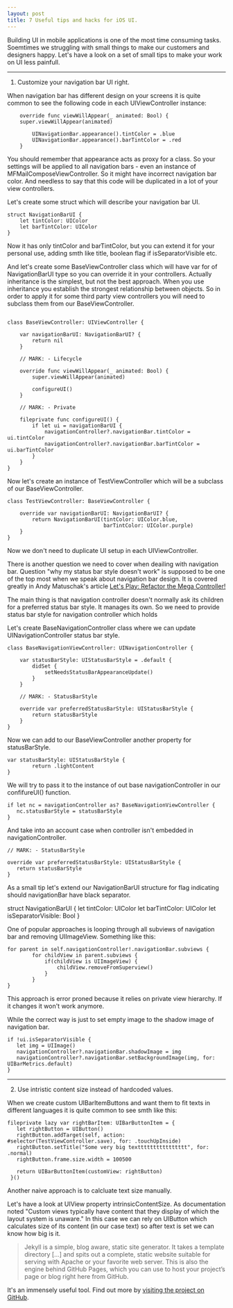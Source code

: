 ```yaml
---
layout: post
title: 7 Useful tips and hacks for iOS UI.
---
```


Building UI in mobile applications is one of the most time consuming tasks. Soemtimes we struggling with small things
to make our customers and designers happy. Let's have a look on a set of small tips to make your work on UI less painfull.    

---

1. Customize your navigation bar UI right.

When navigation bar has different design on your screens it is quite common to see the following code in each UIViewController instance:

```
    override func viewWillAppear(_ animated: Bool) {
    super.viewWillAppear(animated)

        UINavigationBar.appearance().tintColor = .blue
        UINavigationBar.appearance().barTintColor = .red
    }
```

You should remember that appearance acts as proxy for a class. So your settings will be applied to all navigation bars - even an instance of MFMailComposeViewController. So it might have incorrect navigation bar color.
And needless to say that this code will be duplicated in a lot of your view controllers. 


Let's create some struct which will describe your navigation bar UI.

```
struct NavigationBarUI {
    let tintColor: UIColor
    let barTintColor: UIColor
}
```

Now it has only tintColor and barTintColor, but you can extend it for your personal use, adding smth like 
title, boolean flag if isSeparatorVisible etc.

And let's create some BaseViewController class which will have var for of NavigationBarUI type so you can override it in your controllers. 
Actually inheritance is the simplest, but not the best approach. When you use inheritance you establish the strongest 
relationship between objects. So in order to apply it for some third party view controllers you will need to subclass them 
from our BaseViewController.     

```

class BaseViewController: UIViewController {
    
    var navigationBarUI: NavigationBarUI? {
        return nil
    }
    
    // MARK: - Lifecycle
    
    override func viewWillAppear(_ animated: Bool) {
        super.viewWillAppear(animated)
        
        configureUI()
    }
    
    // MARK: - Private
    
    fileprivate func configureUI() {
        if let ui = navigationBarUI {
            navigationController?.navigationBar.tintColor = ui.tintColor
            navigationController?.navigationBar.barTintColor = ui.barTintColor
        }
    }
}

```

Now let's create an instance of TestViewController which will be a subclass of our BaseViewController.

```
class TestViewController: BaseViewController {

    override var navigationBarUI: NavigationBarUI? {
        return NavigationBarUI(tintColor: UIColor.blue,
                               barTintColor: UIColor.purple)
    }
}
```

Now we don't need to duplicate UI setup in each UIViewController.

There is another question we need to cover when deailing with navigation bar. 
Question "why my status bar style doesn't work" is supposed to be one of the top most when we speak about navigation bar design.
It is covered greatly in Andy Matuschak's article [Let's Play: Refactor the Mega Controller!](https://realm.io/news/andy-matuschak-refactor-mega-controller/)

The main thing is that navigation controller doesn't normally ask its children for a preferred status bar style. It manages its own.
So we need to provide status bar style for navigation controller which holds 

Let's create BaseNavigationController class where we can update UINavigationController status bar style.

```
class BaseNavigationViewController: UINavigationController {
    
    var statusBarStyle: UIStatusBarStyle = .default {
        didSet {
            setNeedsStatusBarAppearanceUpdate()
        }
    }
    
    // MARK: - StatusBarStyle
    
    override var preferredStatusBarStyle: UIStatusBarStyle {
        return statusBarStyle
    }
}
```

Now we can add to our BaseViewController another property for statusBarStyle. 

```
var statusBarStyle: UIStatusBarStyle {
        return .lightContent
}
```

We will try to pass it to the instance of out base navigationController in our confifureUI() function. 

```
if let nc = navigationController as? BaseNavigationViewController {
   nc.statusBarStyle = statusBarStyle
}
```

And take into an account case when controller isn't embedded in navigationController.


```
// MARK: - StatusBarStyle
    
override var preferredStatusBarStyle: UIStatusBarStyle {
   return statusBarStyle
}
```

As a small tip let's extend our NavigationBarUI structure for flag indicating should navigationBar have black separator.

struct NavigationBarUI {
    let tintColor: UIColor
    let barTintColor: UIColor
    let isSeparatorVisible: Bool
}

One of popular approaches is looping through all subviews of navigation bar and removing UIImageView.
Something like this:

```
for parent in self.navigationController!.navigationBar.subviews {
        for childView in parent.subviews {
            if(childView is UIImageView) {
                childView.removeFromSuperview()
            }
        }
}
```

This approach is error proned because it relies on private view hierarchy. If it changes it won't work anymore.

While the correct way is just to set empty image to the shadow image of navigation bar.

```
if !ui.isSeparatorVisible {
   let img = UIImage()
   navigationController?.navigationBar.shadowImage = img
   navigationController?.navigationBar.setBackgroundImage(img, for: UIBarMetrics.default)
} 
```

---

2. Use intristic content size instead of hardcoded values.

When we create custom UIBarItemButtons and want them to fit texts in different languages it is quite common to see smth like this:

```
fileprivate lazy var rightBarItem: UIBarButtonItem = {
   let rightButton = UIButton()
   rightButton.addTarget(self, action: #selector(TestViewController.save), for: .touchUpInside)
   rightButton.setTitle("Some very big textttttttttttttttt", for: .normal)
   rightButton.frame.size.width = 100500

   return UIBarButtonItem(customView: rightButton)
 }()
 ```

Another naive approach is to calcluate text size manually.

Let's have a look at UIView property intrinsicContentSize. As documentation noted "Custom views typically have content that they display of which the layout system is unaware." 
In this case we can rely on UIButton which calculates size of its content (in our case text) so after text is set we can know 
how big is it. 


> Jekyll is a simple, blog aware, static site generator. It takes a template directory [...] and spits out a complete, static website suitable for serving with Apache or your favorite web server. This is also the engine behind GitHub Pages, which you can use to host your project’s page or blog right here from GitHub.

It's an immensely useful tool. Find out more by [visiting the project on GitHub](https://github.com/jekyll/jekyll).
